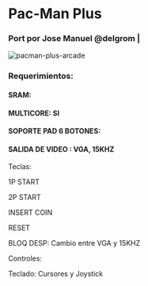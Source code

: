 # Pac-Man Plus

### Port por Jose Manuel @delgrom |

![pacman-plus-arcade](https://user-images.githubusercontent.com/31018768/72459417-07faff00-37cb-11ea-90f1-4f87adf83c36.jpg)

### Requerimientos:

#### SRAM: 

#### MULTICORE: SI

#### SOPORTE PAD 6 BOTONES: 

#### SALIDA DE VIDEO : VGA, 15KHZ


Teclas:

1P START

2P START

INSERT COIN

RESET

BLOQ DESP: Cambio entre VGA y 15KHZ

Controles:

Teclado: Cursores y Joystick
